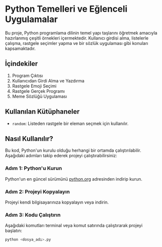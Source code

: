 # Python Temelleri ve Eğlenceli Uygulamalar

Bu proje, Python programlama dilinin temel yapı taşlarını öğretmek amacıyla hazırlanmış çeşitli örnekleri içermektedir. Kullanıcı girdisi alma, listelerle çalışma, rastgele seçimler yapma ve bir sözlük uygulaması gibi konuları kapsamaktadır.

## İçindekiler
1. Program Çıktısı
2. Kullanıcıdan Girdi Alma ve Yazdırma
3. Rastgele Emoji Seçimi
4. Rastgele Gerçek Programı
5. Meme Sözlüğü Uygulaması

## Kullanılan Kütüphaneler
- `random`: Listeden rastgele bir eleman seçmek için kullanılır.

## Nasıl Kullanılır?
Bu kod, Python'un kurulu olduğu herhangi bir ortamda çalıştırılabilir. Aşağıdaki adımları takip ederek projeyi çalıştırabilirsiniz:

### Adım 1: Python'u Kurun
Python'un en güncel sürümünü [python.org](https://www.python.org/downloads/) adresinden indirip kurun.

### Adım 2: Projeyi Kopyalayın
Projeyi kendi bilgisayarınıza kopyalayın veya indirin.

### Adım 3: Kodu Çalıştırın
Aşağıdaki komutları terminal veya komut satırında çalıştırarak projeyi başlatın:

```bash
python <dosya_adı>.py
